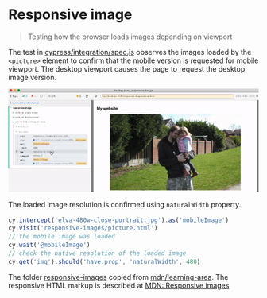 # Responsive image
> Testing how the browser loads images depending on viewport

The test in [cypress/integration/spec.js](./cypress/integration/spec.js) observes the images loaded by the `<picture>` element to confirm that the mobile version is requested for mobile viewport. The desktop viewport causes the page to request the desktop image version.

![The test](./images/picture.gif)

The loaded image resolution is confirmed using `naturalWidth` property.

```js
cy.intercept('elva-480w-close-portrait.jpg').as('mobileImage')
cy.visit('responsive-images/picture.html')
// the mobile image was loaded
cy.wait('@mobileImage')
// check the native resolution of the loaded image
cy.get('img').should('have.prop', 'naturalWidth', 480)
```

The folder [responsive-images](./responsive-images) copied from [mdn/learning-area](https://github.com/mdn/learning-area). The responsive HTML markup is described at [MDN: Responsive images](https://developer.mozilla.org/en-US/docs/Learn/HTML/Multimedia_and_embedding/Responsive_images)
